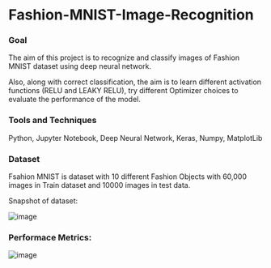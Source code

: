 # Fashion-MNIST-Image-Recognition

### Goal

The aim of this project is to recognize and classify images of Fashion MNIST dataset using deep neural network. 

Also, along with correct classification, the aim is to learn different activation functions (RELU and LEAKY RELU), try different Optimizer choices to evaluate the performance of the model.

### Tools and Techniques

Python, Jupyter Notebook, Deep Neural Network, Keras, Numpy, MatplotLib

### Dataset
Fsahion MNIST is dataset with 10 different Fashion Objects with 60,000 images in Train dataset and 10000 images in test data.

Snapshot of dataset:

![image](https://github.com/yuvraj16/Fashion-MNIST-Image-Recognition/blob/master/Dataset.png)

### Performace Metrics:

![image](https://github.com/yuvraj16/Fashion-MNIST-Image-Recognition/blob/master/Performance.png)





